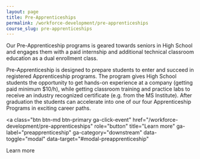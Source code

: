 ```yaml
---
layout: page
title: Pre-Apprenticeships
permalink: /workforce-development/pre-apprenticeships
course_slug: pre-apprenticeships
---
```


<p>
Our Pre-Apprenticeship programs is geared towards seniors in High School and engages them with a paid internship and additional technical classroom education as a dual enrollment class.
</p>

<p>
Pre-Apprenticeship is designed to prepare students to enter and succeed in registered Apprenticeship programs. The program gives High School students the opportunity to get hands-on experience at a company (getting paid minimum $10/h), while getting classroom training and practice labs to receive an industry recognized certificate (e.g. from the MS Institute). After graduation the students can accelerate into one of our four Apprenticeship Programs in exciting career paths. </p>
<p>

<a
class="btn btn-md btn-primary ga-click-event"
href="/workforce-development/pre-apprenticeships"
role="button"
title="Learn more"
ga-label="preapprenticeship"
ga-category="downstream"
data-toggle="modal"
data-target="#modal-preapprenticeship"
>
Learn more
</a>
</p>